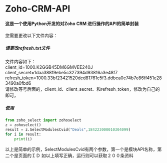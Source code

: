 # Zoho-CRM-API
#### 这是一个使用Python开发的对Zoho CRM 进行操作的API的简单封装

您需要更改以下文件内容：

##### 请更改refresh.txt文件

文件内容如下：<br>
client_id=1000.K2GGB45DM6GMVEE240J<br>
client_secret=1daa388f9ebe5c327394d93816a3e48f7<br>
refresh_token=1000.33bf23421520dcd81761c5f3.ddbca0c74b7e86ff451e283490a0fbd6<br>
请修改等号后面的，client_id、client_secret、和refresh_token，修改为自己的即可，
##### 使用


```python
from zoho_select import zohoselect
z = zohoselect()
result = z.SelectModulesCvid("Deals",184223000010304099)
for i in result:
    print(i)
```
以上是简单的示例，SelectModulesCvid有两个参数，第一个是模块API名称，第二个是页面的ＩＤ
如以上填写正确，运行则可以获取２００条资料
